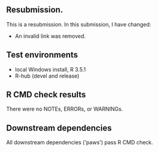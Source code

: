 ## Resubmission.

This is a resubmission. In this submission, I have changed:

* An invalid link was removed.

## Test environments
* local Windows install, R 3.5.1
* R-hub (devel and release)

## R CMD check results

There were no NOTEs, ERRORs, or WARNINGs.

## Downstream dependencies

All downstream dependencies ('paws') pass R CMD check.
